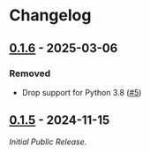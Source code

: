 # Changelog

<!--------------------------------------------------------------------->

## [0.1.6][0.1.6] - 2025-03-06

### Removed

* Drop support for Python 3.8 ([#5][issue5])

<!--------------------------------------------------------------------->

## [0.1.5][0.1.5] - 2024-11-15

_Initial Public Release._

[0.1.5]: https://github.com/geozeke/parser201/releases/tag/v0.1.5
[0.1.6]: https://github.com/geozeke/parser201/releases/tag/v0.1.6
[issue5]: https://github.com/geozeke/vbart/issues/5
